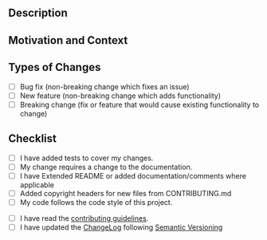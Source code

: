<!--- Provide a general summary of your changes in the Title above -->

## Description

<!--- Describe your changes in detail -->

## Motivation and Context

<!---
  Why is this change required? What problem does it solve?

  If it fixes an open issue, please link to the issue here.
-->

## Types of Changes

<!---
  What types of changes does your code introduce? Put an `x` in all the boxes that apply:
-->

- [ ] Bug fix (non-breaking change which fixes an issue)
- [ ] New feature (non-breaking change which adds functionality)
- [ ] Breaking change (fix or feature that would cause existing functionality to change)

## Checklist

<!---
  Go over all the following points, and put an `x` in all the boxes that apply.

  If you're unsure about any of these, don't hesitate to ask. We're here to help!
-->

- [ ] I have added tests to cover my changes.
- [ ] My change requires a change to the documentation.
- [ ] I have Extended README or added documentation/comments where applicable
- [ ] Added copyright headers for new files from CONTRIBUTING.md
- [ ] My code follows the code style of this project.
<!--
- [ ] My commits and the title of this PR follow the [Conventional Commits Specification](https://www.conventionalcommits.org). -->
- [ ] I have read the [contributing guidelines](CONTRIBUTING.md).
- [ ] I have updated the [ChangeLog](CHANGELOG.md) following [Semantic Versioning](https://semver.org)